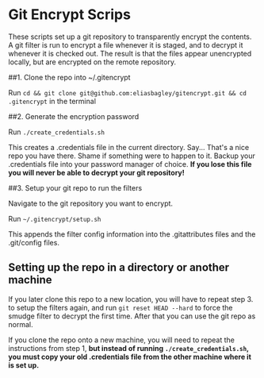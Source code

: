 # Git Encrypt Scrips

These scripts set up a git repository to transparently encrypt the contents. A git filter is run to encrypt a file whenever it is staged, and to decrypt it whenever it is checked out. The result is that the files appear unencrypted locally, but are encrypted on the remote repository.

##1. Clone the repo into ~/.gitencrypt

Run `cd && git clone git@github.com:eliasbagley/gitencrypt.git && cd .gitencrypt` in the terminal

##2. Generate the encryption password

Run `./create_credentials.sh`

This creates a .credentials file in the current directory.
Say... That's a nice repo you have there. Shame if something were to happen to it.
Backup your .credentials file into your password manager of choice. <b>If you lose this file you will never be able to decrypt your git repository!</b>

##3. Setup your git repo to run the filters

Navigate to the git repository you want to encrypt.

Run `~/.gitencrypt/setup.sh`

This appends the filter config information into the .gitattributes files and the .git/config files.

## Setting up the repo in a directory or another machine

If you later clone this repo to a new location, you will have to repeat step 3. to setup the filters again, and run `git reset HEAD --hard` to force the smudge filter to decrypt the first time. After that you can use the git repo as normal.

If you clone the repo onto a new machine, you will need to repeat the instructions from step 1, <b> but instead of running `./create_credentials.sh`, you must copy your old .credentials file from the other machine where it is set up. </b>
